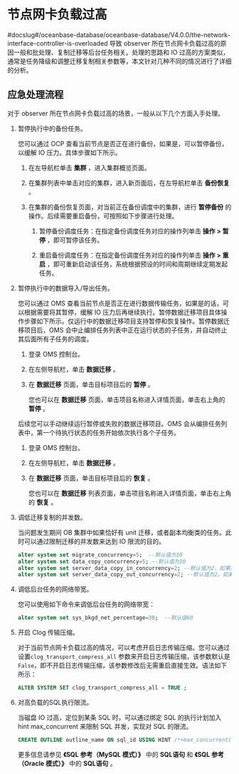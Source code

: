 节点网卡负载过高 
=============================
#docslug#/oceanbase-database/oceanbase-database/V4.0.0/the-network-interface-controller-is-overloaded
导致 observer 所在节点网卡负载过高的原因一般和批处理、复制迁移等后台任务相关。处理的思路和 IO 过高的方案类似，通常是任务降级和调整迁移复制相关参数等，本文针对几种不同的情况进行了详细的分析。

应急处理流程 
---------------------------

对于 observer 所在节点网卡负载过高的场景，一般从以下几个方面入手处理。

1. 暂停执行中的备份任务。

   您可以通过 OCP 查看当前节点是否正在进行备份，如果是，可以暂停备份，以缓解 IO 压力。具体步骤如下所示。

   1. 在左导航栏单击 **集群** ，进入集群概览页面。


   2. 在集群列表中单击对应的集群，进入新页面后，在左导航栏单击 **备份恢复** 。

   3. 在集群的备份恢复页面，对当前正在备份调度中的集群，进行 **暂停备份** 的操作。后续需要重启备份，可按照如下步骤进行处理。

      1. 暂停备份调度任务：在指定备份调度任务对应的操作列单击 **操作 \> 暂停** ，即可暂停该任务。

      2. 重启备份调度任务：在指定备份调度任务对应的操作列单击 **操作 \> 重启** ，即可重新启动该任务，系统根据预设的时间和周期继续定期发起任务。

2. 暂停执行中的数据导入/导出任务。

   您可以通过 OMS 查看当前节点是否正在进行数据传输任务，如果是的话，可以根据需要将其暂停，缓解 IO 压力后再继续执行。暂停数据迁移项目具体操作步骤如下所示。仅运行中的数据迁移项目支持暂停和恢复操作。暂停数据迁移项目后，OMS 会中止编排任务列表中正在运行状态的子任务，并自动终止其后面所有子任务的调度。

   1. 登录 OMS 控制台。

   2. 在左侧导航栏，单击 **数据迁移** 。

   3. 在 **数据迁移** 页面，单击目标项目后的 **暂停** 。

      您也可以在 **数据迁移** 页面，单击项目名称进入详情页面，单击右上角的 **暂停** 。

   后续您可以手动继续运行暂停或失败的数据迁移项目。OMS 会从编排任务列表中，第一个待执行状态的任务开始依次执行各个子任务。

   1. 登录 OMS 控制台。

   2. 在左侧导航栏，单击 **数据迁移** 。


   3. 在 **数据迁移** 页面，单击目标项目后的 **恢复** 。

      您也可以在 **数据迁移** 列表页面，单击项目名称进入详情页面，单击右上角的 **恢复** 。
      

3. 调低迁移复制的并发数。

   当问题发生期间 OB 集群中如果恰好有 unit 迁移，或者副本均衡类的任务。此时可以通过限制迁移的并发数来达到 IO 限流的目的。

   ```sql
   alter system set migrate_concurrency=5;  --默认值为10
   alter system set data_copy_concurrency=5; --默认值为10
   alter system set server_data_copy_in_concurrency=2; --默认值为2，如果高于该值，可以调回2
   alter system set server_data_copy_out_concurrency=2; --默认值为2，如果高于该值，可以调回2
   ```

   

4. 调低后台任务的网络带宽。

   您可以使用如下命令来调低后台任务的网络带宽：

   ```sql
   alter system set sys_bkgd_net_percentage=30;  --默认值60
   ```

5. 开启 Clog 传输压缩。

   对于当前节点网卡负载过高的情况，可以考虑开启日志传输压缩。您可以通过设置`clog_transport_compress_all` 参数来开启日志传输压缩，该参数默认是 `False`，即不开启日志传输压缩，该参数修改后无需重启直接生效。语法如下所示：

   ```sql
   ALTER SYSTEM SET clog_transport_compress_all = TRUE ;
   ```

6. 对高负载的SQL执行限流。

   当磁盘 IO 过高，定位到某条 SQL 时，可以通过绑定 SQL 的执行计划加入 hint max_concurrent 来限制 SQL 并发，实现对 SQL 的限流。

   ```sql
   CREATE OUTLINE outline_name ON sql_id USING HINT /*+max_concurrent(1)*/;
   ```

   更多信息请参见 **《SQL 参考（MySQL 模式）》** 中的 **SQL语句** 和 **《SQL 参考（Oracle 模式）》** 中的 **SQL语句** 。
